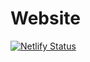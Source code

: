 # Website
[![Netlify Status](https://api.netlify.com/api/v1/badges/25763387-13fa-47c8-a243-5400878c78bf/deploy-status)](https://app.netlify.com/sites/shreyansh-website/deploys)

